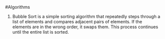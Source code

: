 #Algorithms
1. Bubble Sort is a simple sorting algorithm that repeatedly steps through a list of elements and compares adjacent pairs of elements. If the elements are in the wrong order, it swaps them. This process continues until the entire list is sorted. 
